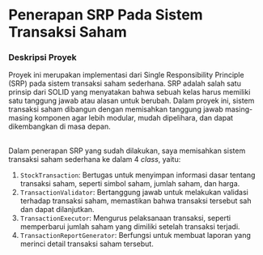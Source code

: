 <h1>Penerapan SRP Pada Sistem Transaksi Saham</h1>

<h3>Deskripsi Proyek</h3>
Proyek ini merupakan implementasi dari Single Responsibility Principle (SRP) pada sistem transaksi saham sederhana. SRP adalah salah satu prinsip dari SOLID yang menyatakan bahwa sebuah kelas harus memiliki satu tanggung jawab atau alasan untuk berubah. Dalam proyek ini, sistem transaksi saham dibangun dengan memisahkan tanggung jawab masing-masing komponen agar lebih modular, mudah dipelihara, dan dapat dikembangkan di masa depan.

<br>Dalam penerapan SRP yang sudah dilakukan, saya memisahkan sistem transaksi saham sederhana ke dalam 4 *class*, yaitu:</br>

1. `StockTransaction`: Bertugas untuk menyimpan informasi dasar tentang transaksi saham, seperti simbol saham, jumlah saham, dan harga. </br>
2. `TransactionValidator`: Bertanggung jawab untuk melakukan validasi terhadap transaksi saham, memastikan bahwa transaksi tersebut sah dan dapat dilanjutkan. </br>
3. `TransactionExecutor`: Mengurus pelaksanaan transaksi, seperti memperbarui jumlah saham yang dimiliki setelah transaksi terjadi. </br>
4. `TransactionReportGenerator`: Berfungsi untuk membuat laporan yang merinci detail transaksi saham tersebut.
